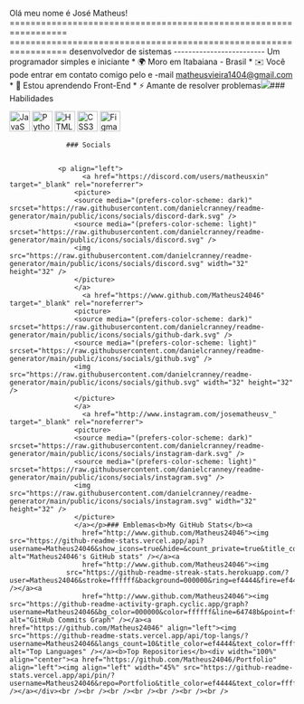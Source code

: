Olá meu nome é José Matheus! ================================================================= ================================================================= desenvolvedor de sistemas ------------------------- Um programador simples e iniciante * 🌍 Moro em Itabaiana - Brasil * ✉️ Você pode entrar em contato comigo pelo e -mail [matheusvieira1404@gmail.com](mailto:matheusvieira1404@gmail.com)[](mailto:matheusvieira1404@gmail.com) * 🧠 Estou aprendendo Front-End * ⚡ Amante de resolver problemas<a href="https://www.github.com/Matheus24046" target="_blank" rel="noreferrer"><img
                  src="https://img.shields.io/github/followers/Matheus24046?logo=github&style=for-the-badge&color=64748b&labelColor=000000" /></a>### Habilidades 
<p align="left">
 <a href="https://developer.mozilla.org/en-US/docs/Web/JavaScript" target="_blank" rel="noreferrer"><img src="https://raw.githubusercontent.com/danielcranney/readme-generator/main/public/icons/skills/javascript-colored.svg" width="36" height="36" alt="JavaScript" /></a> <a href="https://www.python.org/" target="_blank" rel="noreferrer"><img src="https://raw.githubusercontent.com/danielcranney/readme-generator/main/public/icons/skills/python-colored.svg" width="36" height="36" alt="Python" /></a> <a href="https://developer.mozilla.org/en-US/docs/Glossary/HTML5" target="_blank" rel="noreferrer"><img src="https://raw.githubusercontent.com/danielcranney/readme-generator/main/public/icons/skills/html5-colored.svg" width="36" height="36" alt="HTML5" /></a> <a href="https://www.w3.org/TR/CSS/#css" target="_blank" rel="noreferrer"><img src="https://raw.githubusercontent.com/danielcranney/readme-generator/main/public/icons/skills/css3-colored.svg" width="36" height="36" alt="CSS3" /></a> <a href="https://www.figma.com/" target="_blank" rel="noreferrer"><img src="https://raw.githubusercontent.com/danielcranney/readme-generator/main/public/icons/skills/figma-colored.svg" width="36" height="36" alt="Figma" /></a> 
                    </p>
                    
                  ### Socials
                  
                  
                <p align="left">
                      <a href="https://discord.com/users/matheusxin" target="_blank" rel="noreferrer">
                    <picture>
                    <source media="(prefers-color-scheme: dark)" srcset="https://raw.githubusercontent.com/danielcranney/readme-generator/main/public/icons/socials/discord-dark.svg" />
                    <source media="(prefers-color-scheme: light)" srcset="https://raw.githubusercontent.com/danielcranney/readme-generator/main/public/icons/socials/discord.svg" />
                    <img src="https://raw.githubusercontent.com/danielcranney/readme-generator/main/public/icons/socials/discord.svg" width="32" height="32" />
                    </picture>
                    </a>
                      <a href="https://www.github.com/Matheus24046" target="_blank" rel="noreferrer">
                    <picture>
                    <source media="(prefers-color-scheme: dark)" srcset="https://raw.githubusercontent.com/danielcranney/readme-generator/main/public/icons/socials/github-dark.svg" />
                    <source media="(prefers-color-scheme: light)" srcset="https://raw.githubusercontent.com/danielcranney/readme-generator/main/public/icons/socials/github.svg" />
                    <img src="https://raw.githubusercontent.com/danielcranney/readme-generator/main/public/icons/socials/github.svg" width="32" height="32" />
                    </picture>
                    </a>
                      <a href="http://www.instagram.com/josematheusv_" target="_blank" rel="noreferrer">
                    <picture>
                    <source media="(prefers-color-scheme: dark)" srcset="https://raw.githubusercontent.com/danielcranney/readme-generator/main/public/icons/socials/instagram-dark.svg" />
                    <source media="(prefers-color-scheme: light)" srcset="https://raw.githubusercontent.com/danielcranney/readme-generator/main/public/icons/socials/instagram.svg" />
                    <img src="https://raw.githubusercontent.com/danielcranney/readme-generator/main/public/icons/socials/instagram.svg" width="32" height="32" />
                    </picture>
                    </a></p>### Emblemas<b>My GitHub Stats</b><a
                      href="http://www.github.com/Matheus24046"><img src="https://github-readme-stats.vercel.app/api?username=Matheus24046&show_icons=true&hide=&count_private=true&title_color=ef4444&text_color=ffffff&icon_color=64748b&bg_color=000000&hide_border=true&show_icons=true" alt="Matheus24046's GitHub stats" /></a><a
                      href="http://www.github.com/Matheus24046"><img
                  src="https://github-readme-streak-stats.herokuapp.com/?user=Matheus24046&stroke=ffffff&background=000000&ring=ef4444&fire=ef4444&currStreakNum=ffffff&currStreakLabel=ef4444&sideNums=ffffff&sideLabels=ffffff&dates=ffffff&hide_border=true" /></a><a
                      href="http://www.github.com/Matheus24046"><img src="https://github-readme-activity-graph.cyclic.app/graph?username=Matheus24046&bg_color=000000&color=ffffff&line=64748b&point=ffffff&area_color=000000&area=true&hide_border=true&custom_title=GitHub%20Commits%20Graph" alt="GitHub Commits Graph" /></a><a href="https://github.com/Matheus24046" align="left"><img src="https://github-readme-stats.vercel.app/api/top-langs/?username=Matheus24046&langs_count=10&title_color=ef4444&text_color=ffffff&icon_color=64748b&bg_color=000000&hide_border=true&locale=en&custom_title=Top%20%Languages" alt="Top Languages" /></a><b>Top Repositories</b><div width="100%" align="center"><a href="https://github.com/Matheus24046/Portfolio" align="left"><img align="left" width="45%" src="https://github-readme-stats.vercel.app/api/pin/?username=Matheus24046&repo=Portfolio&title_color=ef4444&text_color=ffffff&icon_color=64748b&bg_color=000000&hide_border=true&locale=en" /></a></div><br /><br /><br /><br /><br /><br /><br />
